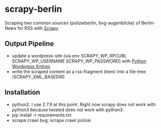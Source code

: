 # scrapy-berlin

Scraping two common sources (polizeiberlin, bvg-augenblicke) of
Berlin-News for RSS with [Scrapy](http://www.scrapy.org) 

## Output Pipeline

- update a wordpress-site (via env SCRAPY_WP_RPCURL
  SCRAPY_WP_USERNAME SCRAPY_WP_PASSWORD) with [Python Wordpress Xmlrpc](http://python-wordpress-xmlrpc.readthedocs.org/en/latest/)
- write the scraped content as a rss-fragment (item) into a file-tree (SCRAPY_XML_BASEDIR)

## Installation

+ python2. I use 2.7.9 at this point. Right now scrapy does not work with python3 because twisted does not work with python3.
+ pip install -r requirements.txt
+ scrape crawl bvg; scrape crawl polizei

